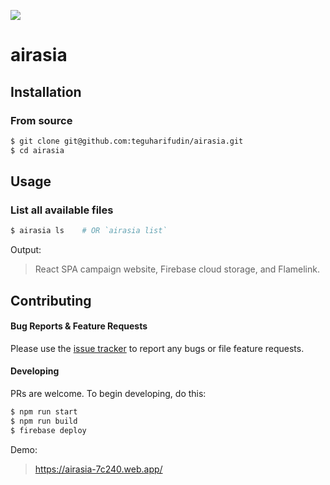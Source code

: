 ![](https://www.teguharief.com/img/teguh-arief.png)

# airasia

## Installation

### From source

```bash
$ git clone git@github.com:teguharifudin/airasia.git
$ cd airasia
```

## Usage

### List all available files

```bash
$ airasia ls    # OR `airasia list`
```

Output:

> React SPA campaign website, Firebase cloud storage, and Flamelink.

## Contributing

#### Bug Reports & Feature Requests

Please use the [issue tracker](https://github.com/teguharifudin/airasia/issues) to report any bugs or file feature requests.

#### Developing

PRs are welcome. To begin developing, do this:

```bash
$ npm run start
$ npm run build
$ firebase deploy
```

Demo:

> https://airasia-7c240.web.app/
